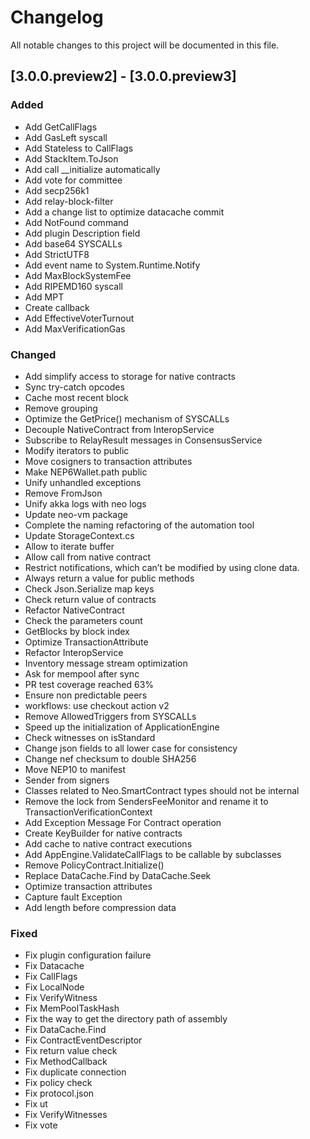 # Changelog
All notable changes to this project will be documented in this file.

## [3.0.0.preview2] - [3.0.0.preview3]
### Added
- Add GetCallFlags
- Add GasLeft syscall
- Add Stateless to CallFlags
- Add StackItem.ToJson
- Add call __initialize automatically
- Add vote for committee
- Add secp256k1
- Add relay-block-filter
- Add a change list to optimize datacache commit
- Add NotFound command
- Add plugin Description field
- Add base64 SYSCALLs
- Add StrictUTF8
- Add event name to System.Runtime.Notify
- Add MaxBlockSystemFee
- Add RIPEMD160 syscall
- Add MPT
- Create callback
- Add EffectiveVoterTurnout
- Add MaxVerificationGas

### Changed
- Add simplify access to storage for native contracts
- Sync try-catch opcodes
- Cache most recent block
- Remove grouping
- Optimize the GetPrice() mechanism of SYSCALLs
- Decouple NativeContract from InteropService
- Subscribe to RelayResult messages in ConsensusService
- Modify iterators to public
- Move cosigners to transaction attributes
- Make NEP6Wallet.path public
- Unify unhandled exceptions
- Remove FromJson
- Unify akka logs with neo logs
- Update neo-vm package
- Complete the naming refactoring of the automation tool
- Update StorageContext.cs
- Allow to iterate buffer
- Allow call from native contract
- Restrict notifications, which can’t be modified by using clone data.
- Always return a value for public methods
- Check Json.Serialize map keys
- Check return value of contracts
- Refactor NativeContract
- Check the parameters count 
- GetBlocks by block index 
- Optimize TransactionAttribute
- Refactor InteropService
- Inventory message stream optimization
- Ask for mempool after sync
- PR test coverage reached 63%
- Ensure non predictable peers
- workflows: use checkout action v2
- Remove AllowedTriggers from SYSCALLs
- Speed up the initialization of ApplicationEngine
- Check witnesses on isStandard
- Change json fields to all lower case for consistency
- Change nef checksum to double SHA256
- Move NEP10 to manifest
- Sender from signers
- Classes related to Neo.SmartContract types should not be internal
- Remove the lock from SendersFeeMonitor and rename it to TransactionVerificationContext
- Add Exception Message For Contract operation
- Create KeyBuilder for native contracts
- Add cache to native contract executions
- Add AppEngine.ValidateCallFlags to be callable by subclasses
- Remove PolicyContract.Initialize()
- Replace DataCache.Find by DataCache.Seek
- Optimize transaction attributes
- Capture fault Exception
- Add length before compression data

### Fixed
- Fix plugin configuration failure
- Fix Datacache
- Fix CallFlags
- Fix LocalNode
- Fix VerifyWitness
- Fix MemPoolTaskHash
- Fix the way to get the directory path of assembly
- Fix DataCache.Find
- Fix ContractEventDescriptor
- Fix return value check
- Fix MethodCallback
- Fix duplicate connection
- Fix policy check
- Fix protocol.json
- Fix ut
- Fix VerifyWitnesses
- Fix vote
